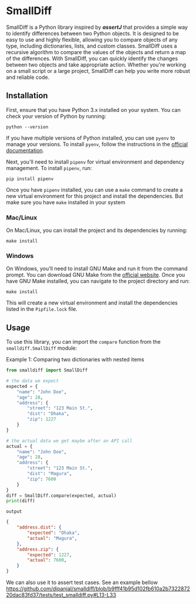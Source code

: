 # SmallDiff

SmallDiff is a Python library inspired by **_assertJ_** that provides a simple way to identify differences between two Python objects. It is designed to be easy to use and highly flexible, allowing you to compare objects of any type, including dictionaries, lists, and custom classes. SmallDiff uses a recursive algorithm to compare the values of the objects and return a map of the differences. With SmallDiff, you can quickly identify the changes between two objects and take appropriate action. Whether you're working on a small script or a large project, SmallDiff can help you write more robust and reliable code.

## Installation

First, ensure that you have Python 3.x installed on your system. You can check your version of Python by running:

```
python --version
```

If you have multiple versions of Python installed, you can use `pyenv` to manage your versions. To install `pyenv`, follow the instructions in the [official documentation](https://github.com/pyenv/pyenv#installation).

Next, you'll need to install `pipenv` for virtual environment and dependency management. To install `pipenv`, run:

```
pip install pipenv
```

Once you have `pipenv` installed, you can use a `make` command to create a new virtual environment for this project and install the dependencies. But make sure you have `make` installed in your system


### Mac/Linux

On Mac/Linux, you can install the project and its dependencies by running:
```
make install
```


### Windows

On Windows, you'll need to install GNU Make and run it from the command prompt. You can download GNU Make from the [official website](http://gnuwin32.sourceforge.net/packages/make.htm). Once you have GNU Make installed, you can navigate to the project directory and run:

```
make install
```


This will create a new virtual environment and install the dependencies listed in the `Pipfile.lock` file.

## Usage

To use this library, you can import the `compare` function from the `smalldiff.SmallDiff` module:

Example 1: Comparing two dictionaries with nested items
```python
from smalldiff import SmallDiff

# the data we expect
expected = {
    "name": "John Doe",
    "age": 28,
    "address": {
        "street": "123 Main St.",
        "dist": "Dhaka",
        "zip": 1227
    }
}

# the actual data we get maybe after an API call
actual = {
    "name": "John Doe",
    "age": 28,
    "address": {
        "street": "123 Main St.",
        "dist": "Magura",
        "zip": 7600
    }
}
diff = SmallDiff.compare(expected, actual)
print(diff)
```

`output`
```json
{
    "address.dist": {
        "expected": "Dhaka",
        "actual": "Magura",
    },
    "address.zip": {
        "expected": 1227,
        "actual": 7600,
    }
}
```
We can also use it to assert test cases. See an example bellow
https://github.com/dipanjal/smalldiff/blob/b9fff41b95d102fb610a2b732287220dac83fd37/tests/test_smalldiff.py#L13-L33
